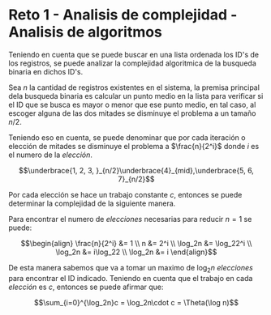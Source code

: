 # Reto 1 - Analisis de complejidad - Analisis de algoritmos

Teniendo en cuenta que se puede buscar en una lista ordenada los ID's de los registros, se puede analizar la complejidad algoritmica de la busqueda binaria en dichos ID's.

Sea $n$ la cantidad de registros existentes en el sistema, la premisa principal dela busqueda binaria es calcular un punto medio en la lista para verificar si el ID que se busca es mayor o menor que ese punto medio, en tal caso, al escoger alguna de las dos mitades se disminuye el problema a un tamaño $n/2$.

Teniendo eso en cuenta, se puede denominar que por cada iteración o elección de mitades se disminuye el problema a $\frac{n}{2^i}$ donde $i$ es el numero de la _elección_. 

$$\underbrace{1, 2, 3, }_{n/2}\underbrace{4}_{mid},\underbrace{5, 6, 7}_{n/2}$$

Por cada elección se hace un trabajo constante $c$, entonces se puede determinar la complejidad de la siguiente manera.

Para encontrar el numero de _elecciones_ necesarias para reducir $n = 1$ se puede:

$$\begin{align}
    \frac{n}{2^i} &= 1 \\
    n &= 2^i \\
    \log_2n &= \log_22^i \\
    \log_2n &= i\log_22 \\
    \log_2n &= i
\end{align}$$

De esta manera sabemos que va a tomar un maximo de $\log_2n$ _elecciones_ para encontrar el ID indicado. Teniendo en cuenta que el trabajo en cada _elección_ es $c$, entonces se puede afirmar que:

$$\sum_{i=0}^{\log_2n}c = \log_2n\cdot c = \Theta(\log n)$$

